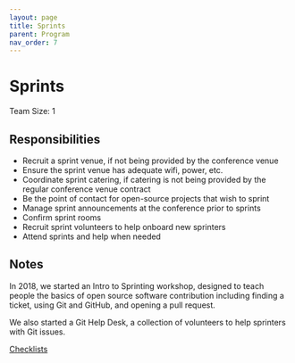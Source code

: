 ```yaml
---
layout: page
title: Sprints
parent: Program
nav_order: 7
---
```


# Sprints

Team Size: 1

## Responsibilities 

- Recruit a sprint venue, if not being provided by the conference venue 
- Ensure the sprint venue has adequate wifi, power, etc. 
- Coordinate sprint catering, if catering is not being provided by the regular conference venue contract 
- Be the point of contact for open-source projects that wish to sprint  
- Manage sprint announcements at the conference prior to sprints 
- Confirm sprint rooms 
- Recruit sprint volunteers to help onboard new sprinters 
- Attend sprints and help when needed 

## Notes 

In 2018, we started an Intro to Sprinting workshop, designed to teach people the basics of open source software contribution including finding a ticket, using Git and GitHub, and opening a pull request. 

We also started a Git Help Desk, a collection of volunteers to help sprinters with Git issues. 

[Checklists](checklists.md)
